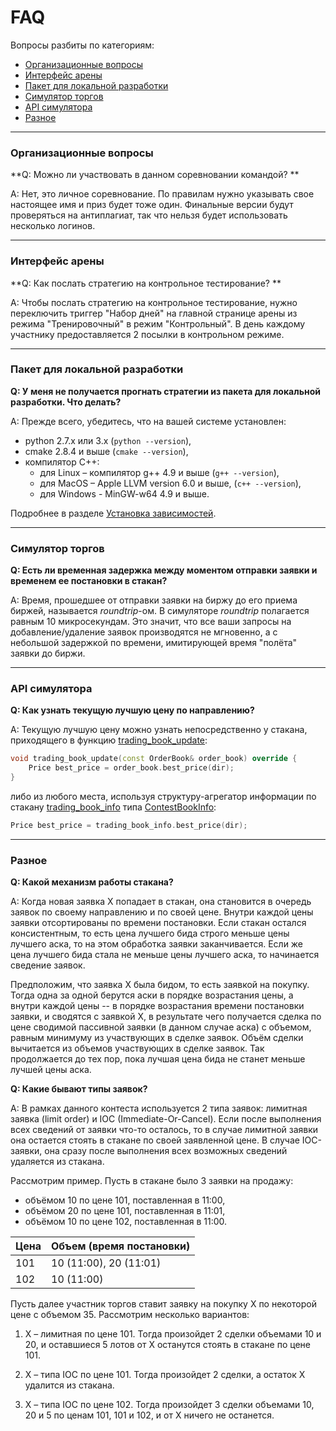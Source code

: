 # FAQ

Вопросы разбиты по категориям:
- [Организационные вопросы](#org)
- [Интерфейс арены](#interface)
- [Пакет для локальной разработки](#local-pack)
- [Симулятор торгов](#simulator)
- [API симулятора](#api)
- [Разное](#misc)

---
### Организационные вопросы<a id="org"></a>

**Q: Можно ли участвовать в данном соревновании командой? **

A: Нет, это личное соревнование.
По правилам нужно указывать свое настоящее имя и приз будет тоже один.
Финальные версии будут проверяться на антиплагиат, так что нельзя будет использовать несколько логинов.

---

### Интерфейс арены<a id="interface"></a>

**Q: Как послать стратегию на контрольное тестирование? **

A: Чтобы послать стратегию на контрольное тестирование, нужно переключить триггер "Набор дней" на главной странице арены из режима "Тренировочный" в режим "Контрольный".
В день каждому участнику предоставляется 2 посылки в контрольном режиме.

---

### Пакет для локальной разработки<a id="local-pack"></a>

**Q: У меня не получается прогнать стратегии из пакета для локальной разработки.
Что делать?**

A: Прежде всего, убедитесь, что на вашей системе установлен:
- python 2.7.x или 3.x (`python --version`),
- cmake 2.8.4 и выше (`cmake --version`),
- компилятор C++:
    - для Linux – компилятор g++ 4.9 и выше (`g++ --version`),
    - для MacOS – Apple LLVM version 6.0 и выше, (`c++ --version`),
    - для Windows - MinGW-w64 4.9 и выше.

Подробнее в разделе [Установка зависимостей](/local-pack/requirements.md).

---

### Симулятор торгов<a id="simulator"></a>

**Q: Есть ли временная задержка между моментом отправки заявки и временем ее постановки в стакан?**

A: Время, прошедшее от отправки заявки на биржу до его приема биржей, называется *roundtrip*-ом.
В симуляторе *roundtrip* полагается равным 10 микросекундам.
Это значит, что все ваши запросы на добавление/удаление заявок производятся не мгновенно, а с небольшой задержкой по времени, имитирующей время "полёта" заявки до биржи.

---

### API симулятора<a id="api"></a>

**Q: Как узнать текущую лучшую цену по направлению?**

A: Текущую лучшую цену можно узнать непосредственно у стакана, приходящего в функцию [trading_book_update](api/ParticipantStrategy.md#trading_book_update):

```c++
void trading_book_update(const OrderBook& order_book) override {
    Price best_price = order_book.best_price(dir);
}
```

либо из любого места, используя структуру-агрегатор информации по стакану [trading_book_info](api/ParticipantStrategy.md#trading_book_info) типа [ContestBookInfo](api/ContestBookInfo.md):

```c++
Price best_price = trading_book_info.best_price(dir);
```

---

### Разное<a id="misc"></a>

**Q: Какой механизм работы стакана?**

A: Когда новая заявка X попадает в стакан, она становится в очередь заявок по своему направлению и по своей цене.
Внутри каждой цены заявки отсортированы по времени постановки.
Если стакан остался консистентным, то есть цена лучшего бида строго меньше цены лучшего аска, то на этом обработка заявки заканчивается.
Если же цена лучшего бида стала не меньше цены лучшего аска, то начинается сведение заявок.

Предположим, что заявка X была бидом, то есть заявкой на покупку.
Тогда одна за одной берутся аски в порядке возрастания цены, а внутри каждой цены -- в порядке возрастания времени постановки заявки, и сводятся с заявкой X, в результате чего получается сделка по цене сводимой пассивной заявки (в данном случае аска) c объемом, равным минимуму из участвующих в сделке заявок.
Объём сделки вычитается из объемов участвующих в сделке заявок.
Так продолжается до тех пор, пока лучшая цена бида не станет меньше лучшей цены аска.

**Q: Какие бывают типы заявок?**

A: В рамках данного контеста используется 2 типа заявок: лимитная заявка (limit order) и IOC (Immediate-Or-Cancel).
Если после выполнения всех сведений от заявки что-то осталось, то в случае лимитной заявки она остается стоять в стакане по своей заявленной цене.
В случае IOC-заявки, она сразу после выполнения всех возможных сведений удаляется из стакана.

Рассмотрим пример.
Пусть в стакане было 3 заявки на продажу:
- объёмом 10 по цене 101, поставленная в 11:00,
- объёмом 20 по цене 101, поставленная в 11:01,
- объёмом 10 по цене 102, поставленная в 11:00.

| Цена | Объем (время постановки) |
| --- | --- |
| 101 | 10 (11:00), 20 (11:01)|
|102 | 10 (11:00) |

Пусть далее участник торгов ставит заявку на покупку X по некоторой цене с объемом 35.
Рассмотрим несколько вариантов:

1. X – лимитная по цене 101.
Тогда произойдет 2 сделки объемами 10 и 20, и оставшиеся 5 лотов от X останутся стоять в стакане по цене 101.

2. X – типа IOC по цене 101.
Тогда произойдет 2 сделки, а остаток X удалится из стакана.

3. X – типа IOC по цене 102.
Тогда произойдет 3 сделки объемами 10, 20 и 5 по ценам 101, 101 и 102, и от X ничего не останется.
